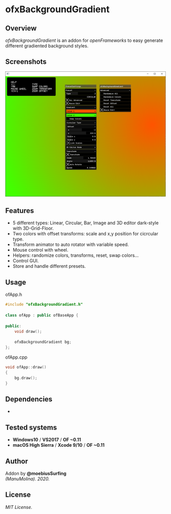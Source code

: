 # ofxBackgroundGradient 

## Overview
*ofxBackgroundGradient* is an addon for *openFrameworks* to easy generate different gradiented background styles.  

## Screenshots
![image](readme_images/Capture1.PNG?raw=true "Capture1.PNG")  

## Features
- 5 different types: Linear, Circular, Bar, Image and 3D editor dark-style with 3D-Grid-Floor.  
- Two colors with offset transforms: scale and x,y position for cicrcular type.
- Transform animator to auto rotator with variable speed.  
- Mouse control with wheel.  
- Helpers: randomize colors, transforms, reset, swap colors...  
- Control GUI.  
- Store and handle different presets.  

## Usage

ofApp.h
```.cpp
#include "ofxBackgroundGradient.h"

class ofApp : public ofBaseApp {

public:
	void draw();

	ofxBackgroundGradient bg;
};

```

ofApp.cpp
```.cpp
void ofApp::draw() 
{
	bg.draw();
}
```

## Dependencies
- 

## Tested systems
- **Windows10** / **VS2017** / **OF ~0.11**
- **macOS High Sierra** / **Xcode 9/10** / **OF ~0.11**

## Author
Addon by **@moebiusSurfing**  
*(ManuMolina). 2020.*

## License
*MIT License.*
